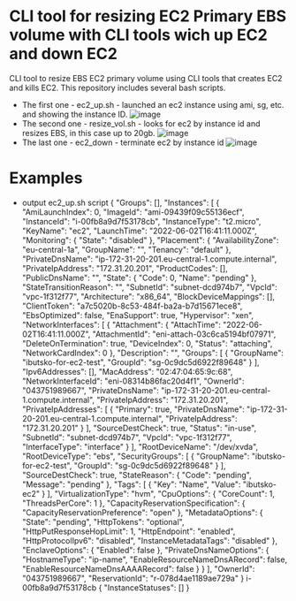 # CLI tool for resizing EC2 Primary EBS volume with CLI tools wich up EC2 and down EC2
CLI tool to resize EBS EC2 primary volume using CLI tools that creates EC2 and kills EC2. 
This repository includes several bash scripts. 

- The first one - ec2_up.sh - launched an ec2 instance using ami, sg, etc. and showing the instance ID.
![image](https://user-images.githubusercontent.com/58728445/171665727-3c8d4f6b-8c1f-4d61-9708-c2d971025021.png)
- The second one - resize_vol.sh - looks for ec2 by instance id and resizes EBS, in this case up to 20gb.
![image](https://user-images.githubusercontent.com/58728445/171678581-b35132b9-3110-479a-bfb6-acbdad2c8142.png)
- The last one - ec2_down - terminate ec2 by instance id
![image](https://user-images.githubusercontent.com/58728445/171679204-05d2cc49-9a3e-456c-a7c8-e4f8940f196a.png)

# Examples
- output  ec2_up.sh  script
{
    "Groups": [],
    "Instances": [
        {
            "AmiLaunchIndex": 0,
            "ImageId": "ami-09439f09c55136ecf",
            "InstanceId": "i-00fb8a9d7f53178cb",
            "InstanceType": "t2.micro",
            "KeyName": "ec2",
            "LaunchTime": "2022-06-02T16:41:11.000Z",
            "Monitoring": {
                "State": "disabled"
            },
            "Placement": {
                "AvailabilityZone": "eu-central-1a",
                "GroupName": "",
                "Tenancy": "default"
            },
            "PrivateDnsName": "ip-172-31-20-201.eu-central-1.compute.internal",
            "PrivateIpAddress": "172.31.20.201",
            "ProductCodes": [],
            "PublicDnsName": "",
            "State": {
                "Code": 0,
                "Name": "pending"
            },
            "StateTransitionReason": "",
            "SubnetId": "subnet-dcd974b7",
            "VpcId": "vpc-1f312f77",
            "Architecture": "x86_64",
            "BlockDeviceMappings": [],
            "ClientToken": "a7c5020b-8c53-484f-ba2a-b7d15671ece8",
            "EbsOptimized": false,
            "EnaSupport": true,
            "Hypervisor": "xen",
            "NetworkInterfaces": [
                {
                    "Attachment": {
                        "AttachTime": "2022-06-02T16:41:11.000Z",
                        "AttachmentId": "eni-attach-03c6ca5194bf07971",
                        "DeleteOnTermination": true,
                        "DeviceIndex": 0,
                        "Status": "attaching",
                        "NetworkCardIndex": 0
                    },
                    "Description": "",
                    "Groups": [
                        {
                            "GroupName": "ibutsko-for-ec2-test",
                            "GroupId": "sg-0c9dc5d6922f89648"
                        }
                    ],
                    "Ipv6Addresses": [],
                    "MacAddress": "02:47:04:65:9c:68",
                    "NetworkInterfaceId": "eni-08314b86fac20d4f1",
                    "OwnerId": "043751989667",
                    "PrivateDnsName": "ip-172-31-20-201.eu-central-1.compute.internal",
                    "PrivateIpAddress": "172.31.20.201",
                    "PrivateIpAddresses": [
                        {
                            "Primary": true,
                            "PrivateDnsName": "ip-172-31-20-201.eu-central-1.compute.internal",
                            "PrivateIpAddress": "172.31.20.201"
                        }
                    ],
                    "SourceDestCheck": true,
                    "Status": "in-use",
                    "SubnetId": "subnet-dcd974b7",
                    "VpcId": "vpc-1f312f77",
                    "InterfaceType": "interface"
                }
            ],
            "RootDeviceName": "/dev/xvda",
            "RootDeviceType": "ebs",
            "SecurityGroups": [
                {
                    "GroupName": "ibutsko-for-ec2-test",
                    "GroupId": "sg-0c9dc5d6922f89648"
                }
            ],
            "SourceDestCheck": true,
            "StateReason": {
                "Code": "pending",
                "Message": "pending"
            },
            "Tags": [
                {
                    "Key": "Name",
                    "Value": "ibutsko-ec2"
                }
            ],
            "VirtualizationType": "hvm",
            "CpuOptions": {
                "CoreCount": 1,
                "ThreadsPerCore": 1
            },
            "CapacityReservationSpecification": {
                "CapacityReservationPreference": "open"
            },
            "MetadataOptions": {
                "State": "pending",
                "HttpTokens": "optional",
                "HttpPutResponseHopLimit": 1,
                "HttpEndpoint": "enabled",
                "HttpProtocolIpv6": "disabled",
                "InstanceMetadataTags": "disabled"
            },
            "EnclaveOptions": {
                "Enabled": false
            },
            "PrivateDnsNameOptions": {
                "HostnameType": "ip-name",
                "EnableResourceNameDnsARecord": false,
                "EnableResourceNameDnsAAAARecord": false
            }
        }
    ],
    "OwnerId": "043751989667",
    "ReservationId": "r-078d4ae1189ae729a"
}
i-00fb8a9d7f53178cb
{
    "InstanceStatuses": []
}
